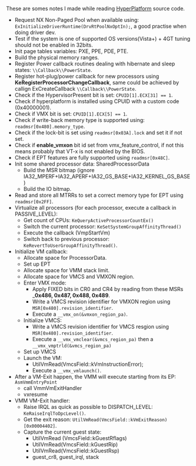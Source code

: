 These are somes notes I made while reading [HyperPlatform](https://github.com/tandasat/HyperPlatform) source code.

- Request NX Non-Paged Pool when available using: ``` ExInitializeDriverRuntime(DrvRtPoolNxOptIn);```, a good practise when doing driver dev.
- Test if the system is one of supported OS versions(Vista+) + 4GT tuning should not be enabled in 32bits.
- Init page tables variables: PXE, PPE, PDE, PTE.
- Build the physical memory ranges.
- Register Power callback routines dealing with hibernate and sleep states: ```\\Callback\\PowerState```.
- Register hot-plug/power callback for new processors using __KeRegisterProcessorChangeCallback__, same could be achieved by callign ExCreateCallback ```\\Callback\\PowerState```.
- Check if the HypervisorPresent bit is set: ```CPUID[1].ECX[31] == 1```.
- Check if hyperplatform is installed using CPUID with a custom code (0x40000001).
- Check if VMX bit is set: ```CPUID[1].ECX[5] == 1```.
- Check if write-back memory type is supported using: ```readmsr[0x480].memory_type```.
- Check if the lock-bit is set using ```readmsr[0x03A].lock``` and set it if not set.
- Check if __enable_vmxon__ bit id set from vmx_feature_control, if not this means probably that VT-x is not enabled by the BIOS.
- Check if EPT features are fully supported using ```readmsr[0x48C]```.
- Init some shared processor data: SharedProcessorData
    - Build the MSR bitmap (ignore IA32_MPERF+IA32_APERF+IA32_GS_BASE+IA32_KERNEL_GS_BASE)
    - Build the IO bitmap.
- Read and store all MTRRs to set a correct memory type for EPT using ```readmsr[0x2FF]```.
- Virtualize all processors (for each processor, execute a callback in PASSIVE_LEVEL):
    - Get count of CPUs: ```KeQueryActiveProcessorCountEx()```
    - Switch the current processor: ```KeSetSystemGroupAffinityThread()```
    - Execute the callback (VmpStartVm)
    - Switch back to previous processor: ```KeRevertToUserGroupAffinityThread()```.
- Initialize VM callback:
    - Allocate space for ProcessorData.
    - Set up EPT
    - Allocate space for VMM stack limit.
    - Allocate space for VMCS and VMXON region.
    - Enter VMX mode:
        - Apply FIXED bits in CR0 and CR4 by reading from these MSRs ___0x486, 0x487, 0x488, 0x489__.
        -  Write a VMCS revision identifier for VMXON region using ```MSR[0x480].revision_identifier```.
        - Execute a ```__vmx_on(&vmxon_region_pa)```.
    - Initialize VMCS:
        - Write a VMCS revision identifier for VMCS resgion using ```MSR[0x480].revision_identifier```.
        - Execute a ```__vmx_vmclear(&vmcs_region_pa)``` then a ```__vmx_vmptrld(&vmcs_region_pa)```
    - Set up VMCS
    - Launch the VM:
        - UtilVmRead(VmcsField::kVmInstructionError);
        - Execute a ```__vmx_vmlaunch()```.
- After a VM-Exit happen, the VMM will execute starting from its EP: ```AsmVmmEntryPoint```
    - call VmmVmExitHandler
    - vxresume
- VMM VM-Exit handler:
    - Raise IRQL as quick as possible to DISPATCH_LEVEL:  ```KeRaiseIrqlToDpcLevel()```.
    - Get the exit reason: ```UtilVmRead(VmcsField::kVmExitReason)[0x00004402]```.
    - Capture the current guest state:
        - UtilVmRead (VmcsField::kGuestRflags)
        - UtilVmRead(VmcsField::kGuestRip)
        - UtilVmRead(VmcsField::kGuestRsp)
        - guest_cr8, guest_irql, stack
